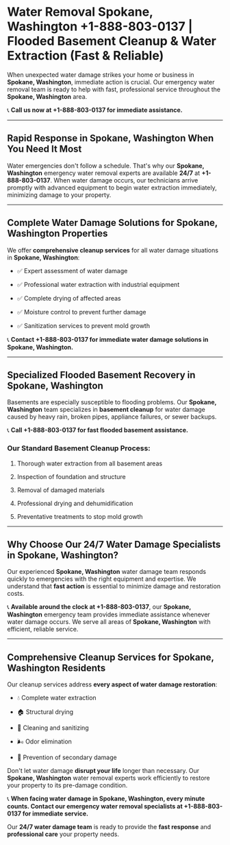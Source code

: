 # Water Removal Spokane, Washington +1-888-803-0137 | Flooded Basement Cleanup & Water Extraction (Fast & Reliable)

When unexpected water damage strikes your home or business in **Spokane, Washington**, immediate action is crucial. Our emergency water removal team is ready to help with fast, professional service throughout the **Spokane, Washington** area. 

📞 **Call us now at +1-888-803-0137 for immediate assistance.**

---

## Rapid Response in Spokane, Washington When You Need It Most

Water emergencies don't follow a schedule. That's why our **Spokane, Washington** emergency water removal experts are available **24/7** at **+1-888-803-0137**. When water damage occurs, our technicians arrive promptly with advanced equipment to begin water extraction immediately, minimizing damage to your property.

---

## Complete Water Damage Solutions for Spokane, Washington Properties

We offer **comprehensive cleanup services** for all water damage situations in **Spokane, Washington**:

- ✅ Expert assessment of water damage  
- ✅ Professional water extraction with industrial equipment  
- ✅ Complete drying of affected areas  
- ✅ Moisture control to prevent further damage  
- ✅ Sanitization services to prevent mold growth  

📞 **Contact +1-888-803-0137 for immediate water damage solutions in Spokane, Washington.**

---

## Specialized Flooded Basement Recovery in Spokane, Washington

Basements are especially susceptible to flooding problems. Our **Spokane, Washington** team specializes in **basement cleanup** for water damage caused by heavy rain, broken pipes, appliance failures, or sewer backups. 

📞 **Call +1-888-803-0137 for fast flooded basement assistance.**

### Our Standard Basement Cleanup Process:
1. Thorough water extraction from all basement areas  
2. Inspection of foundation and structure  
3. Removal of damaged materials  
4. Professional drying and dehumidification  
5. Preventative treatments to stop mold growth  

---

## Why Choose Our 24/7 Water Damage Specialists in Spokane, Washington?

Our experienced **Spokane, Washington** water damage team responds quickly to emergencies with the right equipment and expertise. We understand that **fast action** is essential to minimize damage and restoration costs.

📞 **Available around the clock at +1-888-803-0137**, our **Spokane, Washington** emergency team provides immediate assistance whenever water damage occurs. We serve all areas of **Spokane, Washington** with efficient, reliable service.

---

## Comprehensive Cleanup Services for Spokane, Washington Residents

Our cleanup services address **every aspect of water damage restoration**:

- 💧 Complete water extraction  
- 🏠 Structural drying  
- 🧼 Cleaning and sanitizing  
- 🌬️ Odor elimination  
- 🚫 Prevention of secondary damage  

Don't let water damage **disrupt your life** longer than necessary. Our **Spokane, Washington** water removal experts work efficiently to restore your property to its pre-damage condition.

📞 **When facing water damage in Spokane, Washington, every minute counts. Contact our emergency water removal specialists at +1-888-803-0137 for immediate service.**

Our **24/7 water damage team** is ready to provide the **fast response** and **professional care** your property needs.